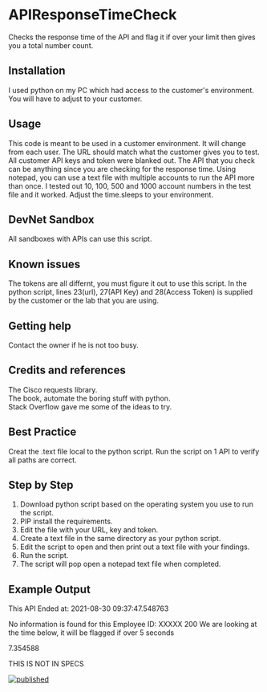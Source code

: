 # APIResponseTimeCheck
Checks the response time of the API and flag it if over your limit then gives you a total number count.

## Installation
I used python on my PC which had access to the customer's environment. You will have to adjust to your customer.

## Usage
This code is meant to be used in a customer environment. It will change from each user. The URL should match what the customer gives you to test. All customer API keys and token were blanked out. The API that you check can be anything since you are checking for the response time. Using notepad, you can use a text file with multiple accounts to run the API more than once. I tested out 10, 100, 500 and 1000 account numbers in the test file and it worked. Adjust the time.sleeps to your environment.

## DevNet Sandbox
All sandboxes with APIs can use this script.

## Known issues
The tokens are all differnt, you must figure it out to use this script.
In the python script, lines 23(url), 27(API Key) and 28(Access Token) is supplied by the customer or the lab that you are using.

## Getting help
Contact the owner if he is not too busy.

## Credits and references
The Cisco requests library. <br />
The book, automate the boring stuff with python. <br />
Stack Overflow gave me some of the ideas to try.

## Best Practice
Creat the .text file local to the python script.
Run the script on 1 API to verify all paths are correct.

## Step by Step
1) Download python script based on the operating system you use to run the script.
2) PIP install the requirements.
3) Edit the file with your URL, key and token.
4) Create a text file in the same directory as your python script.
5) Edit the script to open and then print out a text file with your findings.
6) Run the script.
7) The script will pop open a notepad text file when completed.

## Example Output
This API Ended at: 2021-08-30 09:37:47.548763


No information is found for this Employee ID:  XXXXX
200
We are looking at the time below, it will be flagged if over 5 seconds

7.354588

THIS IS NOT IN SPECS

[![published](https://static.production.devnetcloud.com/codeexchange/assets/images/devnet-published.svg)](https://developer.cisco.com/codeexchange/github/repo/wags69a/APIResponseTimeCheck)
